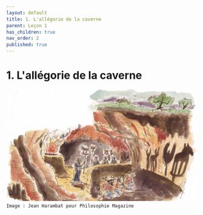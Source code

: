 ```yaml
---
layout: default
title: 1. L'allégorie de la caverne
parent: Leçon 1
has_children: true
nav_order: 2
published: true
---
```

# 1. L'allégorie de la caverne

![image_ caverne](../../assets/img/caverne-harambat.jpeg)  
``Image : Jean Harambat pour Philosophie Magazine``